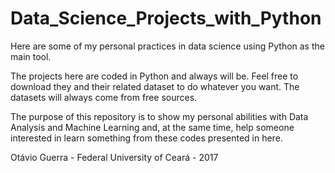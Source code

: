 # Data_Science_Projects_with_Python
Here are some of my personal practices in data science using Python as the main tool.

The projects here are coded in Python and always will be. Feel free to download they and their related dataset to do whatever you want. The datasets will always come from free sources.

The purpose of this repository is to show my personal abilities with Data Analysis and Machine Learning and, at the same time, help someone interested in learn something from these codes presented in here.

Otávio Guerra - Federal University of Ceará - 2017
